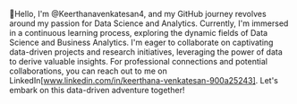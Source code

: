 👋Hello, I'm @Keerthanavenkatesan4, and my GitHub journey revolves around my passion for Data Science and Analytics. Currently, I'm immersed in a continuous learning process, exploring the dynamic fields of Data Science and Business Analytics. I'm eager to collaborate on captivating data-driven projects and research initiatives, leveraging the power of data to derive valuable insights. For professional connections and potential collaborations, you can reach out to me on LinkedIn[www.linkedin.com/in/keerthana-venkatesan-900a25243]. Let's embark on this data-driven adventure together!
